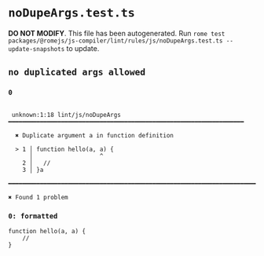 # `noDupeArgs.test.ts`

**DO NOT MODIFY**. This file has been autogenerated. Run `rome test packages/@romejs/js-compiler/lint/rules/js/noDupeArgs.test.ts --update-snapshots` to update.

## `no duplicated args allowed`

### `0`

```

 unknown:1:18 lint/js/noDupeArgs ━━━━━━━━━━━━━━━━━━━━━━━━━━━━━━━━━━━━━━━━━━━━━━━━━━━━━━━━━━━━━━━━━━━

  ✖ Duplicate argument a in function definition

  > 1 │ function hello(a, a) {
      │                   ^
    2 │   //
    3 │ }a

━━━━━━━━━━━━━━━━━━━━━━━━━━━━━━━━━━━━━━━━━━━━━━━━━━━━━━━━━━━━━━━━━━━━━━━━━━━━━━━━━━━━━━━━━━━━━━━━━━━━

✖ Found 1 problem

```

### `0: formatted`

```
function hello(a, a) {
	//
}

```
